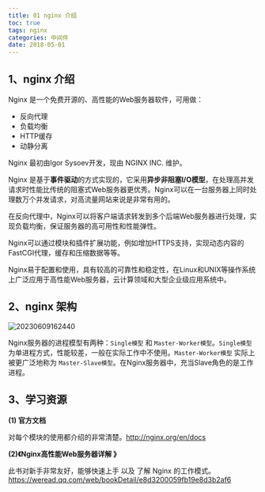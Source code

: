 ```yaml
---
title: 01 nginx 介绍
toc: true
tags: nginx
categories: 中间件
date: 2018-05-01
---
```


## 1、nginx 介绍

Nginx 是一个免费开源的、高性能的Web服务器软件，可用做：
- 反向代理
- 负载均衡
- HTTP缓存
- 动静分离

Nginx 最初由Igor Sysoev开发，现由 NGINX INC. 维护。

Nginx 是基于**事件驱动**的方式实现的，它采用**异步非阻塞I/O模型**，在处理高并发请求时性能比传统的阻塞式Web服务器更优秀。Nginx可以在一台服务器上同时处理数万个并发请求，对高流量网站来说是非常有用的。

在反向代理中，Nginx可以将客户端请求转发到多个后端Web服务器进行处理，实现负载均衡，保证服务器的高可用性和性能弹性。

Nginx可以通过模块和插件扩展功能，例如增加HTTPS支持，实现动态内容的FastCGI代理，缓存和压缩数据等等。

Nginx易于配置和使用，具有较高的可靠性和稳定性，在Linux和UNIX等操作系统上广泛应用于高性能Web服务器，云计算领域和大型企业级应用系统中。

## 2、nginx 架构

![20230609162440](http://s3.airtlab.com/blog/20230609162440.png)

Nginx服务器的进程模型有两种：`Single模型` 和 `Master-Worker模型`。`Single模型` 为单进程方式，性能较差，一般在实际工作中不使用。`Master-Worker模型` 实际上被更广泛地称为 `Master-Slave模型`。在Nginx服务器中，充当Slave角色的是工作进程。

## 3、学习资源
**(1) 官方文档**

对每个模块的使用都介绍的非常清楚。http://nginx.org/en/docs

**(2)《Nginx高性能Web服务器详解 》**

此书对新手非常友好，能够快速上手 以及 了解 Nginx 的工作模式。https://weread.qq.com/web/bookDetail/e8d3200059fb19e8d3b2af6
